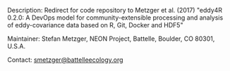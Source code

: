 Description: Redirect for code repository to Metzger et al. (2017) "eddy4R 0.2.0: A DevOps model for community-extensible processing and analysis of eddy-covariance data based on R, Git, Docker and HDF5"

Maintainer: Stefan Metzger, NEON Project, Battelle, Boulder, CO 80301, U.S.A.

Contact: smetzger@battelleecology.org
